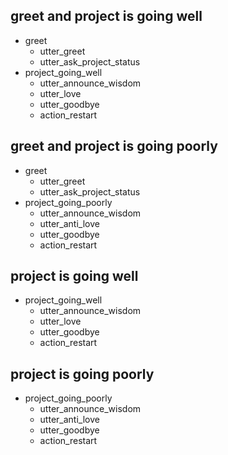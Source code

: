 ## greet and project is going well
* greet
  - utter_greet
  - utter_ask_project_status
* project_going_well
  - utter_announce_wisdom
  - utter_love
  - utter_goodbye
  - action_restart


## greet and project is going poorly
* greet
  - utter_greet
  - utter_ask_project_status
* project_going_poorly
  - utter_announce_wisdom
  - utter_anti_love
  - utter_goodbye
  - action_restart


## project is going well
* project_going_well
  - utter_announce_wisdom
  - utter_love
  - utter_goodbye
  - action_restart


## project is going poorly
* project_going_poorly
  - utter_announce_wisdom
  - utter_anti_love
  - utter_goodbye
  - action_restart
